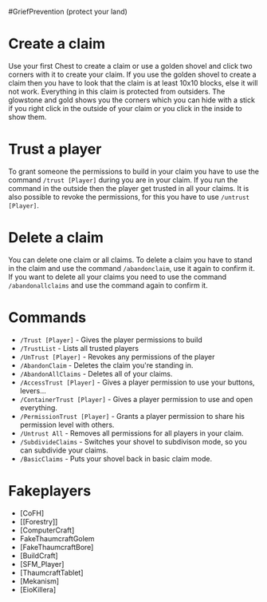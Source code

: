 #GriefPrevention (protect your land)

 

Create a claim
==============

Use your first Chest to create a claim or use a golden shovel and click two corners with it to create your claim. If you use the golden shovel to create a claim then you have to look that the claim is at least 10x10 blocks, else it will not work. Everything in this claim is protected from outsiders.
The glowstone and gold shows you the corners which you can hide with a stick if you right click in the outside of your claim or you click in the inside to show them.
 
Trust a player
==============

To grant someone the permissions to build in your claim you have to use the command ``/trust [Player]`` during you are in your claim. If you run the command in the outside then the player get trusted in all your claims.
It is also possible to revoke the permissions, for this you have to use ``/untrust [Player]``.
 
Delete a claim
==============

You can delete one claim or all claims. To delete a claim you have to stand in the claim and use the command ``/abandonclaim``, use it again to confirm it. If you want to delete all your claims you need to use the command ``/abandonallclaims`` and use the command again to confirm it.
  
 
Commands
========
 
* ``/Trust [Player]`` - Gives the player permissions to build
* ``/TrustList`` - Lists all trusted players
* ``/UnTrust [Player]`` - Revokes any permissions of the player
* ``/AbandonClaim`` - Deletes the claim you're standing in.
* ``/AbandonAllClaims`` - Deletes all of your claims.
* ``/AccessTrust [Player]`` - Gives a player permission to use your buttons, levers...
* ``/ContainerTrust [Player]`` - Gives a player permission to use and open everything.
* ``/PermissionTrust [Player]`` - Grants a player permission to share his permission level with others.
* ``/Untrust All`` - Removes all permissions for all players in your claim.
* ``/SubdivideClaims`` - Switches your shovel to subdivison mode, so you can subdivide your claims.
* ``/BasicClaims`` - Puts your shovel back in basic claim mode.
 
Fakeplayers
===========
 
* [CoFH]
* [[Forestry]]
* [ComputerCraft]
* FakeThaumcraftGolem
* [FakeThaumcraftBore]
* [BuildCraft]
* [SFM_Player]
* [ThaumcraftTablet]
* [Mekanism]
* [EioKillera]
